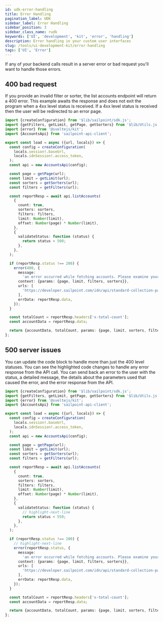 ```yaml
---
id: udk-error-handling
title: Error Handling
pagination_label: UDK
sidebar_label: Error Handling
sidebar_position: 3
sidebar_class_name: rudk
keywords: ['UI', 'development', 'kit', 'error', 'handling']
description: Error handling in your custom user interfaces
slug: /tools/ui-development-kit/error-handling
tags: ['UI', 'Error']
---
```


If any of your backend calls result in a server error or bad request you'll want to handle those errors.

## 400 bad request

If you provide an invalid filter or sorter, the list accounts endpoint will return a 400 error. This example awaits the response and does not exit the program when a 4xx level status is received. If a 4xx level status is received then the user will be redirected to an error page.

```typescript
import {createConfiguration} from '$lib/sailpoint/sdk.js';
import {getFilters, getLimit, getPage, getSorters} from '$lib/Utils.js';
import {error} from '@sveltejs/kit';
import {AccountsApi} from 'sailpoint-api-client';

export const load = async ({url, locals}) => {
  const config = createConfiguration(
    locals.session!.baseUrl,
    locals.idnSession!.access_token,
  );
  const api = new AccountsApi(config);

  const page = getPage(url);
  const limit = getLimit(url);
  const sorters = getSorters(url);
  const filters = getFilters(url);

  const reportResp = await api.listAccounts(
    {
      count: true,
      sorters: sorters,
      filters: filters,
      limit: Number(limit),
      offset: Number(page) * Number(limit),
    },
    {
      validateStatus: function (status) {
        return status < 500;
      },
    },
  );

  if (reportResp.status !== 200) {
    error(400, {
      message:
        'an error occurred while fetching accounts. Please examine your filters and and sorters and try again.',
      context: {params: {page, limit, filters, sorters}},
      urls: [
        'https://developer.sailpoint.com/idn/api/standard-collection-parameters#filtering-results',
      ],
      errData: reportResp.data,
    });
  }

  const totalCount = reportResp.headers['x-total-count'];
  const accountData = reportResp.data;

  return {accountData, totalCount, params: {page, limit, sorters, filters}};
};
```

## 500 server issues

You can update the code block to handle more than just the 400 level statuses. You can see the highlighted code changes to handle any error response from the API call. You can send back an error to the user with the status, a detailed message, the details about the parameters used that caused the error, and the error response from the API.

```typescript
import {createConfiguration} from '$lib/sailpoint/sdk.js';
import {getFilters, getLimit, getPage, getSorters} from '$lib/Utils.js';
import {error} from '@sveltejs/kit';
import {AccountsApi} from 'sailpoint-api-client';

export const load = async ({url, locals}) => {
  const config = createConfiguration(
    locals.session!.baseUrl,
    locals.idnSession!.access_token,
  );
  const api = new AccountsApi(config);

  const page = getPage(url);
  const limit = getLimit(url);
  const sorters = getSorters(url);
  const filters = getFilters(url);

  const reportResp = await api.listAccounts(
    {
      count: true,
      sorters: sorters,
      filters: filters,
      limit: Number(limit),
      offset: Number(page) * Number(limit),
    },
    {
      validateStatus: function (status) {
        // highlight-next-line
        return status < 550;
      },
    },
  );

  if (reportResp.status !== 200) {
    // highlight-next-line
    error(reportResp.status, {
      message:
        'an error occurred while fetching accounts. Please examine your filters and and sorters and try again.',
      context: {params: {page, limit, filters, sorters}},
      urls: [
        'https://developer.sailpoint.com/idn/api/standard-collection-parameters#filtering-results',
      ],
      errData: reportResp.data,
    });
  }

  const totalCount = reportResp.headers['x-total-count'];
  const accountData = reportResp.data;

  return {accountData, totalCount, params: {page, limit, sorters, filters}};
};
```
